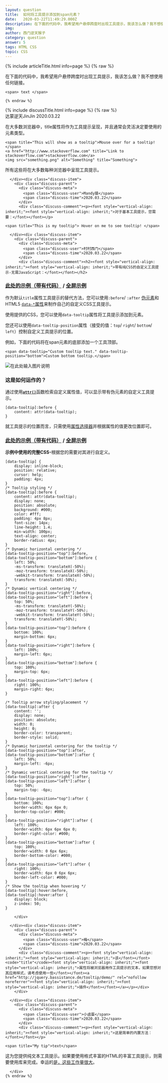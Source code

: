 ```yaml
---
layout: question
title:  如何将工具提示添加到span元素？
date:   2020-03-22T11:49:29.000Z
description: 在下面的代码中，我希望用户悬停跨度时出现工具提示，我该怎么做？我不想使用任何链接。<span> text </span>...
img: 
author: 西门逆天猴子
category: question
answer: 5
tags: HTML CSS
topic: CSS
---
```

<div class="article-root">
  <div class="article">
    {% include articleTitle.html info=page %}
    {% raw %}
    <div class="article-content"><p><font style="vertical-align: inherit;"><font style="vertical-align: inherit;">在下面的代码中，我希望用户悬停跨度时出现工具提示，我该怎么做？</font><font style="vertical-align: inherit;">我不想使用任何链接。</font></font></p>

<pre><code>&lt;span&gt; text &lt;/span&gt;
</code></pre></div>
    {% endraw %}
  </div>

  <div class="discuss-wrapper">
    {% include discussTitle.html info=page %}
    {% raw %}
    <div class="discuss-item">
        <div class="discuss-parent">
          <div class="discuss-meta">
            <span class="discuss-user">达蒙逆天JinJin</span>
            <span class="discuss-time">2020.03.22</span>
          </div>
          <div class="discuss-comment"><p><font style="vertical-align: inherit;"><font style="vertical-align: inherit;">在大多数浏览器中，title属性将作为工具提示呈现，并且通常会灵活决定要使用的元素类型。</font></font></p>

<pre><code>&lt;span title="This will show as a tooltip"&gt;Mouse over for a tooltip!&lt;/span&gt;<font></font>
&lt;a href="http://www.stackoverflow.com" title="Link to stackoverflow.com"&gt;stackoverflow.com&lt;/a&gt;<font></font>
&lt;img src="something.png" alt="Something" title="Something"&gt;<font></font>
</code></pre>

<p><font style="vertical-align: inherit;"><font style="vertical-align: inherit;">所有这些将在大多数每种浏览器中呈现工具提示。 </font></font></p></div>
        </div>
        
      </div><div class="discuss-item">
        <div class="discuss-parent">
          <div class="discuss-meta">
            <span class="discuss-user">Mandy猿</span>
            <span class="discuss-time">2020.03.22</span>
          </div>
          <div class="discuss-comment"><p><font style="vertical-align: inherit;"><font style="vertical-align: inherit;">对于基本工具提示，您需要：</font></font></p>

<p></p><div class="snippet" data-lang="js" data-hide="false" data-console="true" data-babel="false">
<div class="snippet-code">
<pre class="snippet-code-html lang-html prettyprint-override"><code>&lt;span title="This is my tooltip"&gt; Hover on me to see tooltip! &lt;/span&gt;</code></pre>
</div>
</div>
<p></p></div>
        </div>
        
      </div><div class="discuss-item">
        <div class="discuss-parent">
          <div class="discuss-meta">
            <span class="discuss-user">村村西门</span>
            <span class="discuss-time">2020.03.22</span>
          </div>
          <div class="discuss-comment"><h2><font style="vertical-align: inherit;"><font style="vertical-align: inherit;">带有纯CSS的自定义工具提示-无需JavaScript：</font></font></h2>

<h3><a href="http://jsfiddle.net/8nnwytbL/" rel="noreferrer"><font style="vertical-align: inherit;"><font style="vertical-align: inherit;">此处的示例（带有代码）</font></font></a><font style="vertical-align: inherit;"><font style="vertical-align: inherit;"> / </font></font><a href="http://jsfiddle.net/8nnwytbL/show" rel="noreferrer"><font style="vertical-align: inherit;"><font style="vertical-align: inherit;">全屏示例</font></font></a></h3>

<p><font style="vertical-align: inherit;"><font style="vertical-align: inherit;">作为默认</font></font><code>title</code><font style="vertical-align: inherit;"><font style="vertical-align: inherit;">属性工具提示</font><font style="vertical-align: inherit;">的替代方法</font><font style="vertical-align: inherit;">，您可以使用</font></font><code>:before</code><font style="vertical-align: inherit;"><font style="vertical-align: inherit;">/ </font></font><code>:after</code> <a href="https://developer.mozilla.org/en-US/docs/Web/CSS/Pseudo-elements" rel="noreferrer"><font style="vertical-align: inherit;"><font style="vertical-align: inherit;">伪元素</font></font></a><font style="vertical-align: inherit;"><font style="vertical-align: inherit;">和HTML5 </font></font><a href="https://developer.mozilla.org/en-US/docs/Web/Guide/HTML/Using_data_attributes" rel="noreferrer"><code>data-*</code><font style="vertical-align: inherit;"><font style="vertical-align: inherit;">属性</font></font></a><font style="vertical-align: inherit;"><font style="vertical-align: inherit;">来制作自己的自定义CSS工具提示</font><font style="vertical-align: inherit;">。</font></font></p>

<p><font style="vertical-align: inherit;"><font style="vertical-align: inherit;">使用提供的CSS，您可以使用</font></font><code>data-tooltip</code><font style="vertical-align: inherit;"><font style="vertical-align: inherit;">属性</font><font style="vertical-align: inherit;">将工具提示添加到元素</font><font style="vertical-align: inherit;">。</font></font></p>

<p><font style="vertical-align: inherit;"><font style="vertical-align: inherit;">您还可以使用</font></font><code>data-tooltip-position</code><font style="vertical-align: inherit;"><font style="vertical-align: inherit;">属性（接受的值：</font></font><code>top</code><font style="vertical-align: inherit;"><font style="vertical-align: inherit;">/ </font></font><code>right</code><font style="vertical-align: inherit;"><font style="vertical-align: inherit;">/ </font></font><code>bottom</code><font style="vertical-align: inherit;"><font style="vertical-align: inherit;">/ </font></font><code>left</code><font style="vertical-align: inherit;"><font style="vertical-align: inherit;">）</font><font style="vertical-align: inherit;">控制自定义工具提示的位置</font><font style="vertical-align: inherit;">。</font></font></p>

<p><font style="vertical-align: inherit;"><font style="vertical-align: inherit;">例如，下面的代码将在span元素的底部添加一个工具顶部。</font></font></p>

<pre><code>&lt;span data-tooltip="Custom tooltip text." data-tooltip-position="bottom"&gt;Custom bottom tooltip.&lt;/span&gt;
</code></pre>

<p><img src="https://i.stack.imgur.com/t6DjL.png" alt="在此处输入图片说明"></p>

<h3><font style="vertical-align: inherit;"><font style="vertical-align: inherit;">这是如何运作的？</font></font></h3>

<p><font style="vertical-align: inherit;"><font style="vertical-align: inherit;">通过使用</font></font><a href="https://developer.mozilla.org/en-US/docs/Web/CSS/attr" rel="noreferrer"><strong><code>attr()</code></strong></a><font style="vertical-align: inherit;"><font style="vertical-align: inherit;">函数</font><font style="vertical-align: inherit;">检索自定义属性值，可以显示带有伪元素的自定义工具提示</font><font style="vertical-align: inherit;">。</font></font></p>

<pre><code>[data-tooltip]:before {<font></font>
    content: attr(data-tooltip);<font></font>
}<font></font>
</code></pre>

<p><font style="vertical-align: inherit;"><font style="vertical-align: inherit;">就工具提示的位置而言，只需使用</font></font><a href="https://developer.mozilla.org/en-US/docs/Web/CSS/Attribute_selectors" rel="noreferrer"><font style="vertical-align: inherit;"><font style="vertical-align: inherit;">属性选择器</font></font></a><font style="vertical-align: inherit;"><font style="vertical-align: inherit;">并根据属性的值更改位置即可。</font></font></p>

<h3><a href="http://jsfiddle.net/8nnwytbL/" rel="noreferrer"><font style="vertical-align: inherit;"><font style="vertical-align: inherit;">此处的示例（带有代码）</font></font></a><font style="vertical-align: inherit;"><font style="vertical-align: inherit;"> / </font></font><a href="http://jsfiddle.net/8nnwytbL/show" rel="noreferrer"><font style="vertical-align: inherit;"><font style="vertical-align: inherit;">全屏示例</font></font></a></h3>

<p><strong><font style="vertical-align: inherit;"><font style="vertical-align: inherit;">示例中使用的完整CSS-</font></font></strong><font style="vertical-align: inherit;"><font style="vertical-align: inherit;">根据您的需要对其进行自定义。</font></font></p>

<pre><code>[data-tooltip] {<font></font>
    display: inline-block;<font></font>
    position: relative;<font></font>
    cursor: help;<font></font>
    padding: 4px;<font></font>
}<font></font>
/* Tooltip styling */<font></font>
[data-tooltip]:before {<font></font>
    content: attr(data-tooltip);<font></font>
    display: none;<font></font>
    position: absolute;<font></font>
    background: #000;<font></font>
    color: #fff;<font></font>
    padding: 4px 8px;<font></font>
    font-size: 14px;<font></font>
    line-height: 1.4;<font></font>
    min-width: 100px;<font></font>
    text-align: center;<font></font>
    border-radius: 4px;<font></font>
}<font></font>
/* Dynamic horizontal centering */<font></font>
[data-tooltip-position="top"]:before,<font></font>
[data-tooltip-position="bottom"]:before {<font></font>
    left: 50%;<font></font>
    -ms-transform: translateX(-50%);<font></font>
    -moz-transform: translateX(-50%);<font></font>
    -webkit-transform: translateX(-50%);<font></font>
    transform: translateX(-50%);<font></font>
}<font></font>
/* Dynamic vertical centering */<font></font>
[data-tooltip-position="right"]:before,<font></font>
[data-tooltip-position="left"]:before {<font></font>
    top: 50%;<font></font>
    -ms-transform: translateY(-50%);<font></font>
    -moz-transform: translateY(-50%);<font></font>
    -webkit-transform: translateY(-50%);<font></font>
    transform: translateY(-50%);<font></font>
}<font></font>
[data-tooltip-position="top"]:before {<font></font>
    bottom: 100%;<font></font>
    margin-bottom: 6px;<font></font>
}<font></font>
[data-tooltip-position="right"]:before {<font></font>
    left: 100%;<font></font>
    margin-left: 6px;<font></font>
}<font></font>
[data-tooltip-position="bottom"]:before {<font></font>
    top: 100%;<font></font>
    margin-top: 6px;<font></font>
}<font></font>
[data-tooltip-position="left"]:before {<font></font>
    right: 100%;<font></font>
    margin-right: 6px;<font></font>
}<font></font>
<font></font>
/* Tooltip arrow styling/placement */<font></font>
[data-tooltip]:after {<font></font>
    content: '';<font></font>
    display: none;<font></font>
    position: absolute;<font></font>
    width: 0;<font></font>
    height: 0;<font></font>
    border-color: transparent;<font></font>
    border-style: solid;<font></font>
}<font></font>
/* Dynamic horizontal centering for the tooltip */<font></font>
[data-tooltip-position="top"]:after,<font></font>
[data-tooltip-position="bottom"]:after {<font></font>
    left: 50%;<font></font>
    margin-left: -6px;<font></font>
}<font></font>
/* Dynamic vertical centering for the tooltip */<font></font>
[data-tooltip-position="right"]:after,<font></font>
[data-tooltip-position="left"]:after {<font></font>
    top: 50%;<font></font>
    margin-top: -6px;<font></font>
}<font></font>
[data-tooltip-position="top"]:after {<font></font>
    bottom: 100%;<font></font>
    border-width: 6px 6px 0;<font></font>
    border-top-color: #000;<font></font>
}<font></font>
[data-tooltip-position="right"]:after {<font></font>
    left: 100%;<font></font>
    border-width: 6px 6px 6px 0;<font></font>
    border-right-color: #000;<font></font>
}<font></font>
[data-tooltip-position="bottom"]:after {<font></font>
    top: 100%;<font></font>
    border-width: 0 6px 6px;<font></font>
    border-bottom-color: #000;<font></font>
}<font></font>
[data-tooltip-position="left"]:after {<font></font>
    right: 100%;<font></font>
    border-width: 6px 0 6px 6px;<font></font>
    border-left-color: #000;<font></font>
}<font></font>
/* Show the tooltip when hovering */<font></font>
[data-tooltip]:hover:before,<font></font>
[data-tooltip]:hover:after {<font></font>
    display: block;<font></font>
    z-index: 50;<font></font>
}<font></font>
</code></pre></div>
        </div>
        
      </div><div class="discuss-item">
        <div class="discuss-parent">
          <div class="discuss-meta">
            <span class="discuss-user">梅</span>
            <span class="discuss-time">2020.03.22</span>
          </div>
          <div class="discuss-comment"><p><font style="vertical-align: inherit;"><font style="vertical-align: inherit;">该</font></font><code>"title"</code><font style="vertical-align: inherit;"><font style="vertical-align: inherit;">属性将被浏览器用作工具提示的文本，如果您想对其应用样式，请考虑使用一些</font></font><a href="http://jquery.bassistance.de/tooltip/demo/" rel="nofollow noreferrer"><font style="vertical-align: inherit;"><font style="vertical-align: inherit;">插件</font></font></a></p></div>
        </div>
        
      </div><div class="discuss-item">
        <div class="discuss-parent">
          <div class="discuss-meta">
            <span class="discuss-user">小卤蛋</span>
            <span class="discuss-time">2020.03.22</span>
          </div>
          <div class="discuss-comment"><p><font style="vertical-align: inherit;"><font style="vertical-align: inherit;">这是简单的内置方法：</font></font></p>

<pre><code>&lt;span title="My tip"&gt;text&lt;/span&gt;
</code></pre>

<p><font style="vertical-align: inherit;"><font style="vertical-align: inherit;">这为您提供纯文本工具提示。</font><font style="vertical-align: inherit;">如果要使用格式丰富的HTML的丰富工具提示，则需要使用库来完成。</font><font style="vertical-align: inherit;">幸运的</font></font><a href="http://www.webdesignbooth.com/15-jquery-plugins-to-create-an-user-friendly-tooltip/" rel="noreferrer"><font style="vertical-align: inherit;"><font style="vertical-align: inherit;">是，这些工作量很大</font></font></a><font style="vertical-align: inherit;"><font style="vertical-align: inherit;">。</font></font></p></div>
        </div>
        
      </div>
    {% endraw %}
  </div>
<div>
